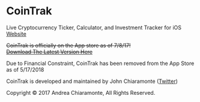 # CoinTrak
Live Cryptocurrency Ticker, Calculator, and Investment Tracker for iOS<br>
[Website](http://cointrak.me)

~~CoinTrak is officially on the App store as of 7/8/17!<br>
[Download The Latest Version Here](https://itunes.apple.com/us/app/cointrak/id1252261298?ls=1&mt=8)~~

Due to Financial Constraint, CoinTrak has been removed from the App Store as of 5/17/2018

CoinTrak is developed and maintained by John Chiaramonte ([Twitter](http://twitter.com/jchiaramonte_))

Copyright © 2017 Andrea Chiaramonte, All Rights Reserved.
